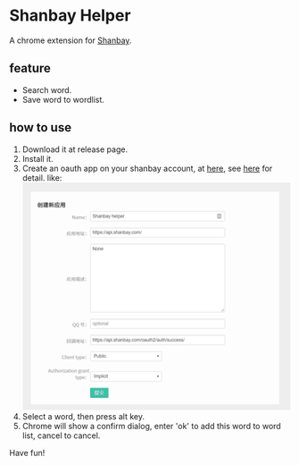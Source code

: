 # Shanbay Helper

A chrome extension for [Shanbay](https://www.shanbay.com/).

## feature
* Search word.
* Save word to wordlist.

## how to use
1. Download it at release page.
2. Install it.
3. Create an oauth app on your shanbay account, at [here](https://www.shanbay.com/developer/application/mine), see [here](https://www.shanbay.com/help/developer/authorization/) for detail. like:
![](img/2018-02-06-17-36-11.png)
4. Select a word, then press alt key.
5. Chrome will show a confirm dialog, enter 'ok' to add this word to word list, cancel to cancel.

Have fun!
